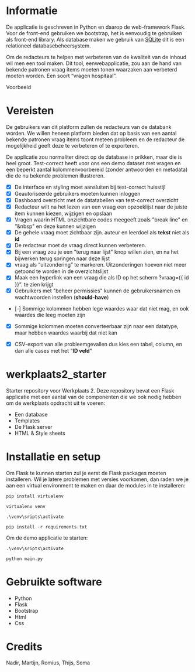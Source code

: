 # Informatie

De applicatie is geschreven in Python en daarop de web-framework Flask. Voor de front-end gebruiken we bootstrap, het is eenvoudig te gebruiken als front-end library. Als database maken we gebruik van [SQLite](https://www.sqlite.org/index.html) dit is een relationeel databasebeheersystem. 

Om de redacteurs te helpen met verbeteren van de kwaliteit van de inhoud wil men een tool maken. Dit tool, eenwebapplicatie, zou aan de hand van bekende patronen vraag items moeten tonen waarzaken aan verbeterd moeten worden. Een soort “vragen hospitaal”.

Voorbeeld

# Vereisten

De gebruikers van dit platform zullen de redacteurs van de databank worden. We willen heneen platform bieden dat op basis van een aantal bekende patronen vraag items toont meteen probleem en de redacteur de mogelijkheid geeft deze te verbeteren of te exporteren.

De applicatie zou normaliter direct op de database in prikken, maar die is heel groot. Test-correct heeft voor ons een demo dataset met vragen en een beperkt aantal kolommenvoorbereid (zonder antwoorden en metadata) die de nu bekende problemen illustreren.

- [x] De interface en styling moet aansluiten bij test-correct huisstijl
- [x] Geautoriseerde gebruikers moeten kunnen inloggen 
- [x] Dashboard overzicht met de datatabellen van test-correct overzicht
- [x] Redacteur wilt na het lezen van een vraag een opzoeklijst naar de juiste item kunnen kiezen, wijzigen en opslaan
- [x] Vragen waarin HTML onzichtbare codes meegeeft zoals "break line" en "&nbsp" en deze kunnen wijzigen
- [x] De gehele vraag moet zichtbaar zijn. auteur en leerdoel als <b>tekst</b> niet als <b>id</b>
- [x] De redacteur moet de vraag direct kunnen verbeteren.
- [x] Bij een vraag zou je een "terug naar lijst" knop willen zien, en na het bijwerken terug springen naar deze lijst
- [x] vraag als “uitzondering” te markeren. Uitzonderingen hoeven niet meer getoond te worden in de overzichtslijst
- [x] Maak een hyperlink van een vraag die als ID op het scherm ?vraag={{ id }}”. te zien krijgt
- [x] Gebruikers met "beheer permissies" kunnen de gebruikersnamen en wachtwoorden instellen (<b>should-have</b>)
- [-] Sommige kolommen hebben lege waardes waar dat niet mag, en ook waardes die leeg moeten zijn
- [x] Sommige kolommen moeten converteerbaar zijn naar een datatype, maar hebben waardes waarbij dat niet kan
- [x] CSV-export van alle probleemgevallen dus kies een tabel, column, en dan alle cases met het "<b>ID veld</b>"


# werkplaats2_starter
Starter repository voor Werkplaats 2. Deze repository bevat een Flask applicatie met een aantal van de componenten die we ook nodig hebben om de werkplaats opdracht uit te voeren: 
- Een database
- Templates
- De Flask server
- HTML & Style sheets

# Installatie en setup
Om Flask te kunnen starten zul je eerst de Flask packages moeten installeren. Wil je latere problemen met versies voorkomen, dan raden we je aan een virtual environment te maken en daar de modules in te 
installeren:  

```
pip install virtualenv

virtualenv venv

.\venv\sripts\activate

pip install -r requirements.txt
```
Om de demo applicatie te starten: 
``` 
.\venv\sripts\activate

python main.py
```

# Gebruikte software
- Python
- Flask
- Bootstrap
- Html
- Css

# Credits

Nadir, Martijn, Romius, Thijs, Sema


